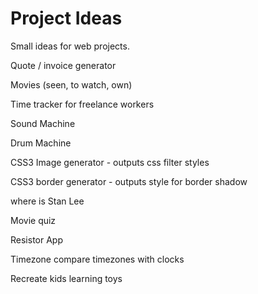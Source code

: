 # Project Ideas
Small ideas for web projects.

Quote / invoice generator

Movies (seen, to watch, own)

Time tracker for freelance workers

Sound Machine

Drum Machine

CSS3 Image generator - outputs css filter styles

CSS3 border generator - outputs style for border shadow

where is Stan Lee

Movie quiz

Resistor App

Timezone compare timezones with clocks

Recreate kids learning toys
